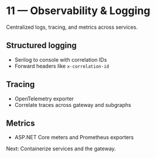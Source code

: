 # 11 — Observability & Logging

Centralized logs, tracing, and metrics across services.

## Structured logging
- Serilog to console with correlation IDs
- Forward headers like `x-correlation-id`

## Tracing
- OpenTelemetry exporter
- Correlate traces across gateway and subgraphs

## Metrics
- ASP.NET Core meters and Prometheus exporters

Next: Containerize services and the gateway.
